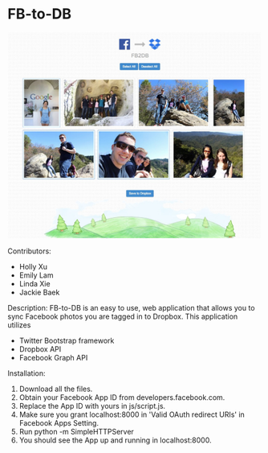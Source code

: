 FB-to-DB
========

![Example of FB2DB](/img/fb2dbexample.jpg)

Contributors:
* Holly Xu
* Emily Lam
* Linda Xie
* Jackie Baek

Description:
FB-to-DB is an easy to use, web application that allows you to sync Facebook photos you are tagged in to Dropbox.  This application utilizes 

* Twitter Bootstrap framework
* Dropbox API 
* Facebook Graph API  

Installation:

1. Download all the files. 
2. Obtain your Facebook App ID from developers.facebook.com.
3. Replace the App ID with yours in js/script.js.  
4. Make sure you grant localhost:8000 in 'Valid OAuth redirect URIs' in Facebook Apps Setting.
5. Run python -m SimpleHTTPServer
6. You should see the App up and running in localhost:8000.
